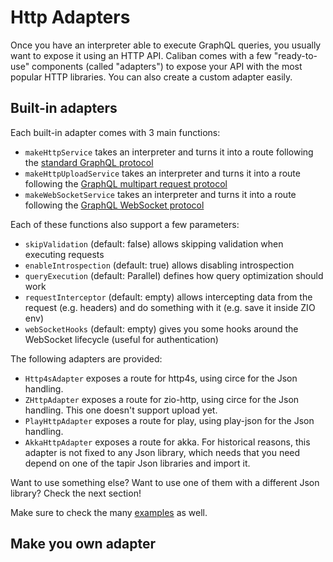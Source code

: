 # Http Adapters

Once you have an interpreter able to execute GraphQL queries, you usually want to expose it using an HTTP API.
Caliban comes with a few "ready-to-use" components (called "adapters") to expose your API with the most popular HTTP libraries. 
You can also create a custom adapter easily.

## Built-in adapters
Each built-in adapter comes with 3 main functions:
- `makeHttpService` takes an interpreter and turns it into a route following the [standard GraphQL protocol](https://graphql.org/learn/serving-over-http/#http-methods-headers-and-body)
- `makeHttpUploadService` takes an interpreter and turns it into a route following the [GraphQL multipart request protocol](https://github.com/jaydenseric/graphql-multipart-request-spec)
- `makeWebSocketService` takes an interpreter and turns it into a route following the [GraphQL WebSocket protocol](https://github.com/enisdenjo/graphql-ws/blob/master/PROTOCOL.md)

Each of these functions also support a few parameters:
- `skipValidation` (default: false) allows skipping validation when executing requests
- `enableIntrospection` (default: true) allows disabling introspection
- `queryExecution` (default: Parallel) defines how query optimization should work
- `requestInterceptor` (default: empty) allows intercepting data from the request (e.g. headers) and do something with it (e.g. save it inside ZIO env)
- `webSocketHooks` (default: empty) gives you some hooks around the WebSocket lifecycle (useful for authentication)

The following adapters are provided:
- `Http4sAdapter` exposes a route for http4s, using circe for the Json handling.
- `ZHttpAdapter` exposes a route for zio-http, using circe for the Json handling. This one doesn't support upload yet.
- `PlayHttpAdapter` exposes a route for play, using play-json for the Json handling.
- `AkkaHttpAdapter` exposes a route for akka. For historical reasons, this adapter is not fixed to any Json library, which needs that you need depend on one of the tapir Json libraries and import it.

Want to use something else? Want to use one of them with a different Json library? Check the next section!

Make sure to check the many [examples](examples.md) as well.

## Make you own adapter